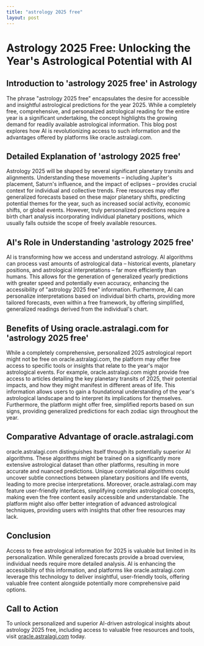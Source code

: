 ```yaml
---
title: "astrology 2025 free"
layout: post
---
```


# Astrology 2025 Free: Unlocking the Year's Astrological Potential with AI

## Introduction to 'astrology 2025 free' in Astrology

The phrase "astrology 2025 free" encapsulates the desire for accessible and insightful astrological predictions for the year 2025.  While a completely free, comprehensive, and personalized astrological reading for the entire year is a significant undertaking, the concept highlights the growing demand for readily available astrological information. This blog post explores how AI is revolutionizing access to such information and the advantages offered by platforms like oracle.astralagi.com.


## Detailed Explanation of 'astrology 2025 free'

Astrology 2025 will be shaped by several significant planetary transits and alignments.  Understanding these movements – including Jupiter's placement, Saturn's influence, and the impact of eclipses – provides crucial context for individual and collective trends.  Free resources may offer generalized forecasts based on these major planetary shifts, predicting potential themes for the year, such as increased social activity, economic shifts, or global events.  However, truly personalized predictions require a birth chart analysis incorporating individual planetary positions, which usually falls outside the scope of freely available resources.


## AI's Role in Understanding 'astrology 2025 free'

AI is transforming how we access and understand astrology. AI algorithms can process vast amounts of astrological data – historical events, planetary positions, and astrological interpretations – far more efficiently than humans. This allows for the generation of generalized yearly predictions with greater speed and potentially even accuracy, enhancing the accessibility of "astrology 2025 free" information.  Furthermore, AI can personalize interpretations based on individual birth charts, providing more tailored forecasts, even within a free framework, by offering simplified, generalized readings derived from the individual's chart.


## Benefits of Using oracle.astralagi.com for 'astrology 2025 free'

While a completely comprehensive, personalized 2025 astrological report might not be free on oracle.astralagi.com, the platform may offer free access to specific tools or insights that relate to the year's major astrological events.  For example, oracle.astralagi.com might provide free access to articles detailing the key planetary transits of 2025, their potential impacts, and how they might manifest in different areas of life. This information allows users to gain a foundational understanding of the year's astrological landscape and to interpret its implications for themselves.  Furthermore, the platform might offer free, simplified reports based on sun signs, providing generalized predictions for each zodiac sign throughout the year.


## Comparative Advantage of oracle.astralagi.com

oracle.astralagi.com distinguishes itself through its potentially superior AI algorithms. These algorithms might be trained on a significantly more extensive astrological dataset than other platforms, resulting in more accurate and nuanced predictions.  Unique correlational algorithms could uncover subtle connections between planetary positions and life events, leading to more precise interpretations.  Moreover, oracle.astralagi.com may feature user-friendly interfaces, simplifying complex astrological concepts, making even the free content easily accessible and understandable.  The platform might also offer better integration of advanced astrological techniques, providing users with insights that other free resources may lack.


## Conclusion

Access to free astrological information for 2025 is valuable but limited in its personalization. While generalized forecasts provide a broad overview, individual needs require more detailed analysis. AI is enhancing the accessibility of this information, and platforms like oracle.astralagi.com leverage this technology to deliver insightful, user-friendly tools, offering valuable free content alongside potentially more comprehensive paid options.


## Call to Action

To unlock personalized and superior AI-driven astrological insights about astrology 2025 free, including access to valuable free resources and tools, visit [oracle.astralagi.com](https://oracle.astralagi.com) today.